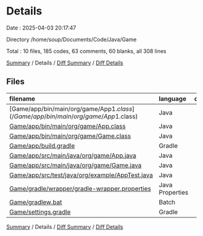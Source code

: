 # Details

Date : 2025-04-03 20:17:47

Directory /home/soup/Documents/Code/Java/Game

Total : 10 files,  185 codes, 63 comments, 60 blanks, all 308 lines

[Summary](results.md) / Details / [Diff Summary](diff.md) / [Diff Details](diff-details.md)

## Files
| filename | language | code | comment | blank | total |
| :--- | :--- | ---: | ---: | ---: | ---: |
| [Game/app/bin/main/org/game/App$1.class](/Game/app/bin/main/org/game/App$1.class) | Java | 10 | 0 | 1 | 11 |
| [Game/app/bin/main/org/game/App.class](/Game/app/bin/main/org/game/App.class) | Java | 21 | 5 | 0 | 26 |
| [Game/app/bin/main/org/game/Game.class](/Game/app/bin/main/org/game/Game.class) | Java | 22 | 0 | 0 | 22 |
| [Game/app/build.gradle](/Game/app/build.gradle) | Gradle | 22 | 13 | 9 | 44 |
| [Game/app/src/main/java/org/game/App.java](/Game/app/src/main/java/org/game/App.java) | Java | 26 | 0 | 9 | 35 |
| [Game/app/src/main/java/org/game/Game.java](/Game/app/src/main/java/org/game/Game.java) | Java | 30 | 3 | 14 | 47 |
| [Game/app/src/test/java/org/example/AppTest.java](/Game/app/src/test/java/org/example/AppTest.java) | Java | 1 | 3 | 1 | 5 |
| [Game/gradle/wrapper/gradle-wrapper.properties](/Game/gradle/wrapper/gradle-wrapper.properties) | Java Properties | 7 | 0 | 1 | 8 |
| [Game/gradlew.bat](/Game/gradlew.bat) | Batch | 41 | 32 | 22 | 95 |
| [Game/settings.gradle](/Game/settings.gradle) | Gradle | 5 | 7 | 3 | 15 |

[Summary](results.md) / Details / [Diff Summary](diff.md) / [Diff Details](diff-details.md)
